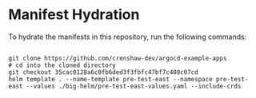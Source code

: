 
# Manifest Hydration

To hydrate the manifests in this repository, run the following commands:

```shell

git clone https://github.com/crenshaw-dev/argocd-example-apps
# cd into the cloned directory
git checkout 35cac0128a6c0fb6ded3f3fbfc47bf7c408c07cd
helm template . --name-template pre-test-east --namespace pre-test-east --values ./big-helm/pre-test-east-values.yaml --include-crds
```